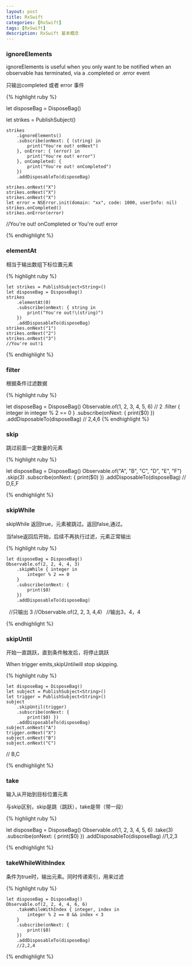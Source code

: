 ```yaml
---
layout: post
title: RxSwift
categories: [RxSwift]
tags: [RxSwift]
description: RxSwift 基本概念
---
```


<h3>ignoreElements</h3>
<p>ignoreElements is useful when you only want to be notified when an observable has terminated, via a .completed or .error event</p>
<p>只输出completed 或者 error 事件</p>

{% highlight ruby %}

let disposeBag = DisposeBag()

let strikes = PublishSubject<String>()

    strikes
        .ignoreElements()
        .subscribe(onNext: { (string) in
            print("You're out! onNext")
        }, onError: { (error) in
            print("You're out! error")
        }, onCompleted: { 
            print("You're out! onCompleted")
        })
        .addDisposableTo(disposeBag)
    
    strikes.onNext("X")
    strikes.onNext("X")
    strikes.onNext("X")
    let error = NSError.init(domain: "xx", code: 1000, userInfo: nil)
    strikes.onCompleted()
    strikes.onError(error)

//You're out! onCompleted or You're out! error

{% endhighlight %}

<h3>elementAt</h3>
<p>相当于输出数组下标位置元素</p>

{% highlight ruby %}

    let strikes = PublishSubject<String>()
    let disposeBag = DisposeBag()
    strikes
        .elementAt(0)
        .subscribe(onNext: { string in
            print("You're out!\(string)")
        })
        .addDisposableTo(disposeBag)
    strikes.onNext("1")
    strikes.onNext("2")
    strikes.onNext("3")
    //You're out!1

{% endhighlight %}

<h3>filter</h3>
<p>根据条件过滤数据</p>

{% highlight ruby %}

  let disposeBag = DisposeBag()
  Observable.of(1, 2, 3, 4, 5, 6)
    // 2
    .filter { integer in
      integer % 2 == 0
    }
    .subscribe(onNext: {
      print($0)
})
    .addDisposableTo(disposeBag)
// 2,4,6
{% endhighlight %}

<h3>skip</h3>
<p>跳过前面一定数量的元素</p>

{% highlight ruby %}

  let disposeBag = DisposeBag()
    Observable.of("A", "B", "C", "D", "E", "F")
        .skip(3)
        .subscribe(onNext: {
            print($0) })
        .addDisposableTo(disposeBag)
// D,E,F

{% endhighlight %}

<h3>skipWhile</h3>
<p>skipWhile 返回true，元素被跳过。返回false,通过。</p>
<p>当false返回后开始，后续不再执行过滤，元素正常输出</p>

{% highlight ruby %}

    let disposeBag = DisposeBag()
    Observable.of(2, 2, 4, 4, 3)
        .skipWhile { integer in
            integer % 2 == 0
        }
        .subscribe(onNext: {
            print($0)
        })
        .addDisposableTo(disposeBag)
   //只输出 3 
   //Observable.of(2, 2, 3, 4,4)
   //输出3，4，4

{% endhighlight %}

<h3>skipUntil</h3>
<p>开始一直跳跃，直到条件触发后，将停止跳跃</p>
<p>When trigger emits,skipUntilwill stop skipping.</p>

{% highlight ruby %}

    let disposeBag = DisposeBag()
    let subject = PublishSubject<String>()
    let trigger = PublishSubject<String>()
    subject
        .skipUntil(trigger)
        .subscribe(onNext: {
            print($0) })
        .addDisposableTo(disposeBag)
    subject.onNext("A")
    trigger.onNext("X")
    subject.onNext("B")
    subject.onNext("C")
// B,C

{% endhighlight %}

<h3>take</h3>
<p>输入从开始到目标位置元素</p>
<p>与skip区别，skip是跳（跳跃），take是带（带一段）</p>

{% highlight ruby %}

let disposeBag = DisposeBag()
  Observable.of(1, 2, 3, 4, 5, 6)
    .take(3)
    .subscribe(onNext: {
print($0) })
    .addDisposableTo(disposeBag)
//1,2,3

{% endhighlight %}

<h3>takeWhileWithIndex</h3>
<p>条件为true时，输出元素。同时传递索引，用来过滤</p>

{% highlight ruby %}

    let disposeBag = DisposeBag()
    Observable.of(2, 2, 4, 4, 6, 6)
        .takeWhileWithIndex { integer, index in
            integer % 2 == 0 && index < 3
        }
        .subscribe(onNext: {
            print($0)
        })
        .addDisposableTo(disposeBag)
        //2,2,4

{% endhighlight %}

